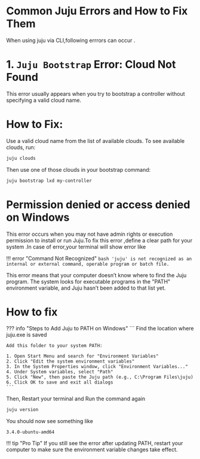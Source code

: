 # Common Juju Errors and How to Fix Them
When using juju via CLI,following errrors can occur .

# 1. `Juju Bootstrap` Error: Cloud Not Found

This error usually appears when you try to bootstrap a controller without specifying a valid cloud name.

# How to Fix:

Use a valid cloud name from the list of available clouds. To see available clouds, run:

```bash
juju clouds
```

Then use one of those clouds in your bootstrap command:

```bash
juju bootstrap lxd my-controller
```

# Permission denied or access denied on Windows

This error occurs when you may not have admin rights or execution permission to install or run Juju.To fix this error ,define a clear path for your system .In case of error,your terminal will show error like

!!! error "Command Not Recognized"
    ```bash
    'juju' is not recognized as an internal or external command,
    operable program or batch file.
    ```


This error means that your computer doesn’t know where to find the Juju program. The system looks for executable programs in the "PATH" environment variable, and Juju hasn’t been added to that list yet.



# How to fix


??? info "Steps to Add Juju to PATH on Windows"
    ```
    Find the location where juju.exe is saved

    Add this folder to your system PATH:

    1. Open Start Menu and search for "Environment Variables"
    2. Click "Edit the system environment variables"
    3. In the System Properties window, click "Environment Variables..."
    4. Under System variables, select "Path"
    5. Click "New", then paste the Juju path (e.g., C:\Program Files\juju)
    6. Click OK to save and exit all dialogs
    ```

Then, Restart your terminal and Run the command again

```bash
juju version
```

You should now see something like


```
3.4.0-ubuntu-amd64
```


 !!! tip "Pro Tip"
    If you still see the error after updating PATH, restart your computer to make sure the environment variable changes take effect.